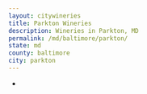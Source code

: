 ```yaml
---
layout: citywineries
title: Parkton Wineries
description: Wineries in Parkton, MD
permalink: /md/baltimore/parkton/
state: md
county: baltimore
city: parkton
---
```

-
